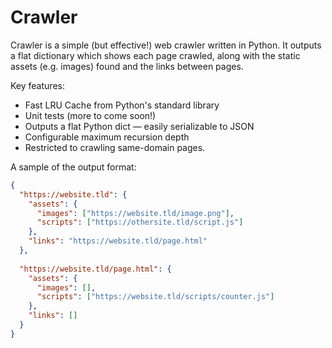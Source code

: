 # Crawler

Crawler is a simple (but effective!) web crawler written in Python. It outputs a flat dictionary which shows each page crawled, along with the static assets (e.g. images) found and the links between pages.

Key features:

* Fast LRU Cache from Python's standard library
* Unit tests (more to come soon!)
* Outputs a flat Python dict — easily serializable to JSON
* Configurable maximum recursion depth
* Restricted to crawling same-domain pages.



A sample of the output format:

```json
{
  "https://website.tld": {
    "assets": {
      "images": ["https://website.tld/image.png"],
      "scripts": ["https://othersite.tld/script.js"]
    },
    "links": "https://website.tld/page.html"
  },
  
  "https://website.tld/page.html": {
    "assets": {
      "images": [],
      "scripts": ["https://website.tld/scripts/counter.js"]
    },
    "links": []
  }
}
```

